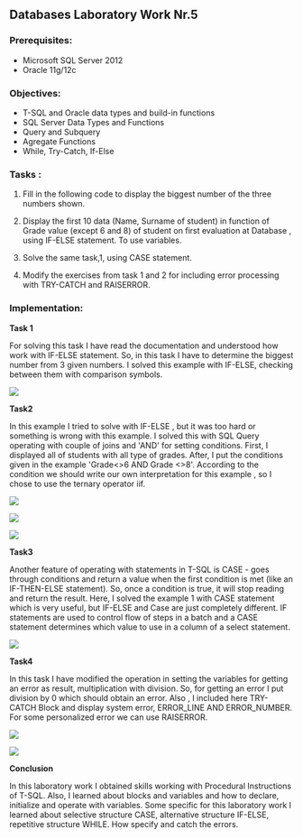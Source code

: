 ## Databases Laboratory Work Nr.5


### Prerequisites:
  - Microsoft SQL Server 2012
  - Oracle 11g/12c

### Objectives:
  - T-SQL and Oracle data types and build-in functions
  - SQL Server Data Types and Functions
  - Query and Subquery
  - Agregate Functions
  - While, Try-Catch, If-Else
  
  
### Tasks : 

1. Fill in the following code to display the biggest number of the three numbers shown. 

2. Display the first 10 data (Name, Surname of student) in function of Grade value (except 6 and 8) of student on first evaluation at
Database , using IF-ELSE statement. To use variables. 

3. Solve the same task,1, using CASE statement.

4. Modify the exercises from task 1 and 2 for including error processing with TRY-CATCH and RAISERROR.

### Implementation:
**Task 1**  

For solving this task I have read the documentation and understood how work with IF-ELSE statement. So, in this task I have to determine 
the biggest number from 3 given numbers. I solved this example with IF-ELSE, checking between them with comparison symbols.

![](https://github.com/gzaharia/BDC_Labs/blob/master/Laboratory_Work_N5/Screens/Task1.PNG) 

**Task2**

In this example I tried to solve with IF-ELSE , but it was too hard or something is wrong with this example. I solved this with SQL Query
operating with couple of joins and 'AND' for setting conditions. First, I displayed all of students with all type of grades. After, I put the conditions given in the example 'Grade<>6 AND Grade <>8'. According to the condition we should write our own interpretation for this example , so I chose to use the ternary operator iif.

![](https://github.com/gzaharia/BDC_Labs/blob/master/Laboratory_Work_N5/Screens/Task2.PNG) 

![](https://github.com/gzaharia/BDC_Labs/blob/master/Laboratory_Work_N5/Screens/Task2_1.PNG) 

![](https://github.com/gzaharia/BDC_Labs/blob/master/Laboratory_Work_N5/Screens/Task2_2.PNG) 

**Task3** 

Another feature of operating with statements in T-SQL is CASE - goes through conditions and return a value when the first condition is met (like an IF-THEN-ELSE statement). So, once a condition is true, it will stop reading and return the result. Here, I solved the example 1 with CASE statement which is very useful, but  IF-ELSE and Case are just completely different. IF statements are used to control flow of steps in a batch and a CASE statement determines which value to use in a column of a select statement. 

 ![](https://github.com/gzaharia/BDC_Labs/blob/master/Laboratory_Work_N5/Screens/Task3.PNG) 
 
 **Task4**

In this task I have modified the operation in setting the variables for getting an error as result, multiplication with division. So, for getting an error I put division by 0 which should obtain an error. Also , I included here TRY-CATCH Block and display system error, ERROR_LINE AND ERROR_NUMBER. For some personalized error we can use RAISERROR.

 ![](https://github.com/gzaharia/BDC_Labs/blob/master/Laboratory_Work_N5/Screens/Task4.PNG)
 
 ![](https://github.com/gzaharia/BDC_Labs/blob/master/Laboratory_Work_N5/Screens/Task4_1.PNG) 
 
 
 **Conclusion**
 
 In this laboratory work I obtained skills working with Procedural Instructions of T-SQL. Also, I learned about blocks and variables and how to declare, initialize and operate with variables. Some specific for this laboratory work I learned about selective structure CASE, alternative structure IF-ELSE, repetitive structure WHILE. How specify and catch the errors.
